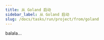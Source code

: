 ```yaml
---
title: 从 Goland 启动
sidebar_label: 从 Goland 启动
slug: /docs/tasks/run/project/from/goland
---
```

balala...